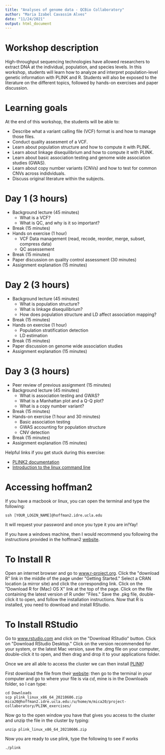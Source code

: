 ```yaml
---
title: "Analyses of genome data - QCBio Collaboratory"
author: "Maria Izabel Cavassim Alves"
date: "11/24/2021"
output: html_document
---
```

Workshop description
=====================

High-throughput sequencing technologies have allowed researchers to extract DNA at the individual, population, and species levels. 
In this workshop, students will learn how to analyze and interpret population-level genetic information with PLINK and R.
Students will also be exposed to the literature on the different topics, followed by hands-on exercises and paper discussion.


Learning goals
=====================
At the end of this workshop, the students will be able to:

* Describe what a variant calling file (VCF) format is and how to manage those files.
* Conduct quality assesment of a VCF.
* Learn about population structure and how to compute it with PLINK.
* Learn about linkage disequilibrium and how to compute it with PLINK.
* Learn about basic association testing and genome wide association studies (GWAS).
* Learn about copy number variants (CNVs) and how to test for common CNVs across indidviduals.
* Discuss original literature within the subjects.


Day 1 (3 hours)
=====================
* Background lecture (45 minutes)
	- What is a VCF?
	- What is QC, and why is it so important?
* Break (15 minutes)
* Hands on exercise (1 hour)
	- VCF Data management (read, recode, reorder, merge, subset, compress data)
	- QC assessement
* Break (15 minutes)
* Paper discussion on quality control assessment (30 minutes)
* Assignment explanation (15 minutes)


Day 2 (3 hours)
=====================
* Background lecture (45 minutes)
	- What is population structure?
	- What is linkage disequilibrium?
	- How does population structure and LD affect association mapping?
* Break (15 minutes)
* Hands on exercise (1 hour)
	- Population stratification detection
	- LD estimation
* Break (15 minutes)
* Paper discussion on genome wide association studies
* Assignment explanation (15 minutes)


Day 3 (3 hours)
=====================
* Peer review of previous assignment (15 minutes)
* Background lecture (45 minutes)
	- What is association testing and GWAS?
	- What is a Manhattan plot and a Q-Q plot?
	- What is a copy number variant?
* Break (15 minutes)
* Hands-on exercise (1 hour and 30 minutes)
	- Basic association testing
	- GWAS accounting for population structure
	- CNV detection
* Break (15 minutes)
* Assignment explanation (15 minutes)

Helpful links if you get stuck during this exercise:

* [PLINK2 documentation](https://www.cog-genomics.org/plink2/)
* [Introduction to the linux command line](http://lifehacker.com/5633909/who-needs-a-mouse-learn-to-use-the-commandline-for-almost-anything)


# Accessing hoffman2
If you have a macbook or linux, you can open the terminal and type the following:
```{bash, eval=F}
ssh [YOUR_LOGIN_NAME]@hoffman2.idre.ucla.edu
```
It will request your password and once you type it you are in!Yay!

If you have a windows machine, then I would recommend you following the instructions provided in the hoffman2 [website](https://www.hoffman2.idre.ucla.edu/Using-H2/Connecting/Connecting.html).

# To Install R
Open an internet browser and go to www.r-project.org.
Click the "download R" link in the middle of the page under "Getting Started."
Select a CRAN location (a mirror site) and click the corresponding link.
Click on the "Download R for (Mac) OS X" link at the top of the page.
Click on the file containing the latest version of R under "Files."
Save the .pkg file, double-click it to open, and follow the installation instructions.
Now that R is installed, you need to download and install RStudio.

# To Install RStudio
Go to www.rstudio.com and click on the "Download RStudio" button.
Click on "Download RStudio Desktop."
Click on the version recommended for your system, or the latest Mac version, save the .dmg file on your computer, double-click it to open, and then drag and drop it to your applications folder.

Once we are all able to access the cluster we can then install [PLINK](https://www.cog-genomics.org/plink2/)!

First download the file from their [website](https://www.cog-genomics.org/plink2/): 
then go to the terminal in your computer and go to where your file is via *cd*, mine is in the Downloads folder, so I can type:

```{bash, eval=F}
cd Downloads
scp plink_linux_x86_64_20210606.zip mica20@hoffman2.idre.ucla.edu:/u/home/m/mica20/project-collaboratory/PLINK_exercises/
```

Now go to the open window you have that gives you access to the cluster and unzip the file in the cluster by typing:

```{bash, eval=F}
unzip plink_linux_x86_64_20210606.zip
```

Now you are ready to use plink, type the following to see if works
```{bash, eval=F}
./plink
```
